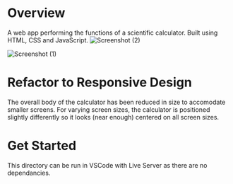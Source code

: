 # Overview
A web app performing the functions of a scientific calculator. Built using HTML, CSS and JavaScript. 
![Screenshot (2)](https://user-images.githubusercontent.com/70066475/113147819-1810ca00-9229-11eb-9846-629e635eedcf.png)

![Screenshot (1)](https://user-images.githubusercontent.com/70066475/113147522-c405e580-9228-11eb-8ecc-6310daee4eab.png)

# Refactor to Responsive Design
The overall body of the calculator has been reduced in size to accomodate smaller screens. For varying screen sizes, the calculator is positioned slightly differently so it looks (near enough) centered on all screen sizes.

# Get Started
This directory can be run in VSCode with Live Server as there are no dependancies.

